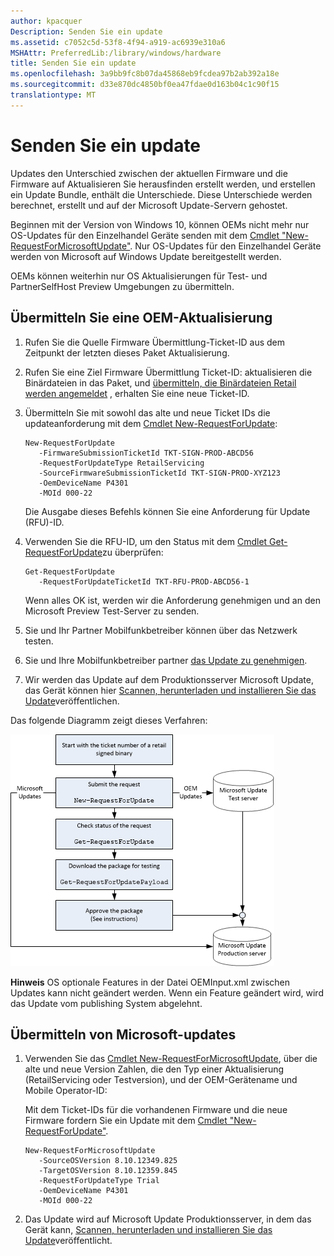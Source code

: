 ```yaml
---
author: kpacquer
Description: Senden Sie ein update
ms.assetid: c7052c5d-53f8-4f94-a919-ac6939e310a6
MSHAttr: PreferredLib:/library/windows/hardware
title: Senden Sie ein update
ms.openlocfilehash: 3a9bb9fc8b07da45868eb9fcdea97b2ab392a18e
ms.sourcegitcommit: d33e870dc4850bf0ea47fdae0d163b04c1c90f15
translationtype: MT
---
```

# <a name="submit-an-update"></a>Senden Sie ein update


Updates den Unterschied zwischen der aktuellen Firmware und die Firmware auf Aktualisieren Sie herausfinden erstellt werden, und erstellen ein Update Bundle, enthält die Unterschiede. Diese Unterschiede werden berechnet, erstellt und auf der Microsoft Update-Servern gehostet.

Beginnen mit der Version von Windows 10, können OEMs nicht mehr nur OS-Updates für den Einzelhandel Geräte senden mit dem [Cmdlet "New-RequestForMicrosoftUpdate"](new-requestformicrosoftupdate-cmdlet.md). Nur OS-Updates für den Einzelhandel Geräte werden von Microsoft auf Windows Update bereitgestellt werden.

OEMs können weiterhin nur OS Aktualisierungen für Test- und PartnerSelfHost Preview Umgebungen zu übermitteln.

## <a name="span-idsubmitanoemupdatespanspan-idsubmitanoemupdatespanspan-idsubmitanoemupdatespansubmit-an-oem-update"></a><span id="Submit_an_OEM_update"></span><span id="submit_an_oem_update"></span><span id="SUBMIT_AN_OEM_UPDATE"></span>Übermitteln Sie eine OEM-Aktualisierung


1.  Rufen Sie die Quelle Firmware Übermittlung-Ticket-ID aus dem Zeitpunkt der letzten dieses Paket Aktualisierung.

2.  Rufen Sie eine Ziel Firmware Übermittlung Ticket-ID: aktualisieren die Binärdateien in das Paket, und [übermitteln, die Binärdateien Retail werden angemeldet](https://msdn.microsoft.com/library/windows/hardware/dn789223) , erhalten Sie eine neue Ticket-ID.

3.  Übermitteln Sie mit sowohl das alte und neue Ticket IDs die updateanforderung mit dem [Cmdlet New-RequestForUpdate](new-requestforupdate-cmdlet.md):

    ``` syntax
    New-RequestForUpdate 
       -FirmwareSubmissionTicketId TKT-SIGN-PROD-ABCD56 
       -RequestForUpdateType RetailServicing 
       -SourceFirmwareSubmissionTicketId TKT-SIGN-PROD-XYZ123 
       -OemDeviceName P4301
       -MOId 000-22
    ```

    Die Ausgabe dieses Befehls können Sie eine Anforderung für Update (RFU)-ID.

4.  Verwenden Sie die RFU-ID, um den Status mit dem [Cmdlet Get-RequestForUpdate](get-requestforupdate-cmdlet.md)zu überprüfen:

    ``` syntax
    Get-RequestForUpdate
       -RequestForUpdateTicketId TKT-RFU-PROD-ABCD56-1
    ```

    Wenn alles OK ist, werden wir die Anforderung genehmigen und an den Microsoft Preview Test-Server zu senden.

5.  Sie und Ihr Partner Mobilfunkbetreiber können über das Netzwerk testen.

6.  Sie und Ihre Mobilfunkbetreiber partner [das Update zu genehmigen](approve-an-update.md).

7.  Wir werden das Update auf dem Produktionsserver Microsoft Update, das Gerät können hier [Scannen, herunterladen und installieren Sie das Update](scan--download--and-install-updates.md)veröffentlichen.

Das folgende Diagramm zeigt dieses Verfahren:

![Diagramm zeigt Übermittlung Aktualisierungsvorgang](images/oem-update-submitanupdate.png)

**Hinweis**  OS optionale Features in der Datei OEMInput.xml zwischen Updates kann nicht geändert werden. Wenn ein Feature geändert wird, wird das Update vom publishing System abgelehnt.

 

## <a name="span-idsubmitmicrosoftupdatesspanspan-idsubmitmicrosoftupdatesspanspan-idsubmitmicrosoftupdatesspansubmit-microsoft-updates"></a><span id="Submit_Microsoft_updates"></span><span id="submit_microsoft_updates"></span><span id="SUBMIT_MICROSOFT_UPDATES"></span>Übermitteln von Microsoft-updates


1.  Verwenden Sie das [Cmdlet New-RequestForMicrosoftUpdate](new-requestformicrosoftupdate-cmdlet.md), über die alte und neue Version Zahlen, die den Typ einer Aktualisierung (RetailServicing oder Testversion), und der OEM-Gerätename und Mobile Operator-ID:

    Mit dem Ticket-IDs für die vorhandenen Firmware und die neue Firmware fordern Sie ein Update mit dem [Cmdlet "New-RequestForUpdate"](new-requestforupdate-cmdlet.md).

    ``` syntax
    New-RequestForMicrosoftUpdate
       -SourceOSVersion 8.10.12349.825
       -TargetOSVersion 8.10.12359.845
       -RequestForUpdateType Trial
       -OemDeviceName P4301
       -MOId 000-22
    ```

2.  Das Update wird auf Microsoft Update Produktionsserver, in dem das Gerät kann, [Scannen, herunterladen und installieren Sie das Update](scan--download--and-install-updates.md)veröffentlicht.

 

 

